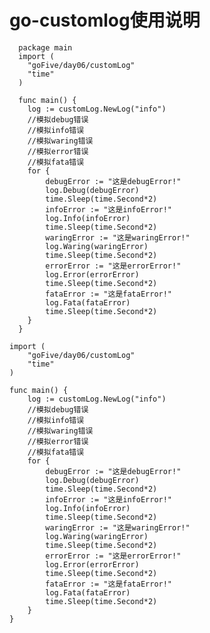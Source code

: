 # go-customlog使用说明
      
      package main
      import (
      	"goFive/day06/customLog"
      	"time"
      )
      
      func main() {
      	log := customLog.NewLog("info")
      	//模拟debug错误
      	//模拟info错误
      	//模拟waring错误
      	//模拟error错误
      	//模拟fata错误
      	for {
      		debugError := "这是debugError!"
      		log.Debug(debugError)
      		time.Sleep(time.Second*2)
      		infoError := "这是infoError!"
      		log.Info(infoError)
      		time.Sleep(time.Second*2)
      		waringError := "这是waringError!"
      		log.Waring(waringError)
      		time.Sleep(time.Second*2)
      		errorError := "这是errorError!"
      		log.Error(errorError)
      		time.Sleep(time.Second*2)
      		fataError := "这是fataError!"
      		log.Fata(fataError)
      		time.Sleep(time.Second*2)
      	}
      }

    import (
    	"goFive/day06/customLog"
    	"time"
    )
    
    func main() {
    	log := customLog.NewLog("info")
    	//模拟debug错误
    	//模拟info错误
    	//模拟waring错误
    	//模拟error错误
    	//模拟fata错误
    	for {
    		debugError := "这是debugError!"
    		log.Debug(debugError)
    		time.Sleep(time.Second*2)
    		infoError := "这是infoError!"
    		log.Info(infoError)
    		time.Sleep(time.Second*2)
    		waringError := "这是waringError!"
    		log.Waring(waringError)
    		time.Sleep(time.Second*2)
    		errorError := "这是errorError!"
    		log.Error(errorError)
    		time.Sleep(time.Second*2)
    		fataError := "这是fataError!"
    		log.Fata(fataError)
    		time.Sleep(time.Second*2)
    	}
    }



